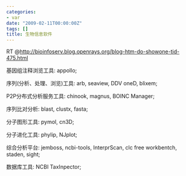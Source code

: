 ```yaml
---
categories:
- var
date: "2009-02-11T00:00:00Z"
tags: []
title: 生物信息软件
---
```


RT @<http://bioinfoserv.blog.openrays.org/blog-htm-do-showone-tid-475.html>

基因组注释浏览工具: appollo;

序列(分析、处理、浏览)工具: arb, seaview, DDV oneD, blixem;

P2P分布式分析服务工具: chinook, magnus, BOINC Manager;

序列比对分析: blast, clustx, fasta;

分子图形工具: pymol, cn3D;

分子进化工具: phylip, NJplot;

综合分析平台: jemboss, ncbi-tools, InterprScan, clc free workbentch, staden, sight;

数据库工具:   NCBI TaxInpector;

